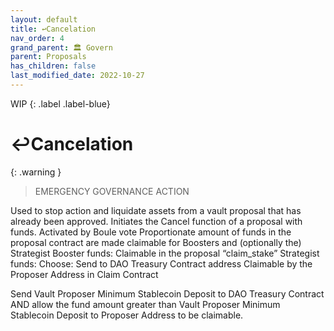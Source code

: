 ```yaml
---
layout: default
title: ↩️Cancelation
nav_order: 4
grand_parent: 🏛️ Govern
parent: Proposals
has_children: false
last_modified_date: 2022-10-27
---
```


WIP
{: .label .label-blue}


# ↩️Cancelation

{: .warning } 
> EMERGENCY GOVERNANCE ACTION

Used to stop action and liquidate assets from a vault proposal that has already been approved.
Initiates the Cancel function of a proposal with funds.
Activated by Boule vote
Proportionate amount of funds in the proposal contract are made claimable for Boosters and (optionally the) Strategist
Booster funds:
Claimable in the proposal “claim_stake”
Strategist funds:
Choose:
Send to DAO Treasury Contract address
Claimable by the Proposer Address in Claim Contract

Send Vault Proposer Minimum Stablecoin Deposit to DAO Treasury Contract AND allow the fund amount greater than Vault Proposer Minimum Stablecoin Deposit to Proposer Address to be claimable.